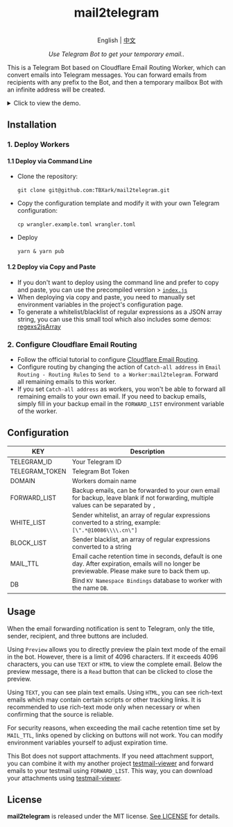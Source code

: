 
<h1 align="center">
mail2telegram
</h1>

<p align="center">
    <br> English | <a href="README_CN.md">中文</a>
</p>
<p align="center">
    <em>Use Telegram Bot to get your temporary email..</em>
</p>


This is a Telegram Bot based on Cloudflare Email Routing Worker, which can convert emails into Telegram messages. You can forward emails from recipients with any prefix to the Bot, and then a temporary mailbox Bot with an infinite address will be created.

<details>
<summary>Click to view the demo.</summary>
<img style="max-width: 600px;" alt="image" src="example.png">
</details>



## Installation

### 1. Deploy Workers

#### 1.1 Deploy via Command Line

- Clone the repository:

    `git clone git@github.com:TBXark/mail2telegram.git`
- Copy the configuration template and modify it with your own Telegram configuration: 

    `cp wrangler.example.toml wrangler.toml`
- Deploy 

    `yarn & yarn pub`

#### 1.2 Deploy via Copy and Paste

- If you don't want to deploy using the command line and prefer to copy and paste, you can use the precompiled version > [`index.js`](./build/index.js)
- When deploying via copy and paste, you need to manually set environment variables in the project's configuration page.
- To generate a whitelist/blacklist of regular expressions as a JSON array string, you can use this small tool which also includes some demos: [regexs2jsArray](https://codepen.io/tbxark/full/JjxdNEX)


### 2. Configure Cloudflare Email Routing

- Follow the official tutorial to configure [Cloudflare Email Routing](https://blog.cloudflare.com/introducing-email-routing/).
- Configure routing by changing the action of `Catch-all address` in `Email Routing - Routing Rules` to `Send to a Worker:mail2telegram`. Forward all remaining emails to this worker.
- If you set `Catch-all address` as workers, you won't be able to forward all remaining emails to your own email. If you need to backup emails, simply fill in your backup email in the `FORWARD_LIST` environment variable of the worker.



## Configuration

| KEY | Description |
| ---- | ---- |
| TELEGRAM_ID | Your Telegram ID |
| TELEGRAM_TOKEN | Telegram Bot Token |
| DOMAIN | Workers domain name |
| FORWARD_LIST | Backup emails, can be forwarded to your own email for backup, leave blank if not forwarding, multiple values can be separated by `,` |
| WHITE_LIST | Sender whitelist, an array of regular expressions converted to a string, example: `[\".*@10086\\\\.cn\"]` |
| BLOCK_LIST | Sender blacklist, an array of regular expressions converted to a string |
| MAIL_TTL | Email cache retention time in seconds, default is one day. After expiration, emails will no longer be previewable. Please make sure to back them up.|
| DB | Bind `KV Namespace Bindings` database to worker with the name `DB`.



## Usage

When the email forwarding notification is sent to Telegram, only the title, sender, recipient, and three buttons are included.

Using `Preview` allows you to directly preview the plain text mode of the email in the bot. However, there is a limit of 4096 characters. If it exceeds 4096 characters, you can use `TEXT` or `HTML` to view the complete email. Below the preview message, there is a `Read` button that can be clicked to close the preview.

Using `TEXT`, you can see plain text emails. Using `HTML`, you can see rich-text emails which may contain certain scripts or other tracking links. It is recommended to use rich-text mode only when necessary or when confirming that the source is reliable.

For security reasons, when exceeding the mail cache retention time set by `MAIL_TTL`, links opened by clicking on buttons will not work. You can modify environment variables yourself to adjust expiration time.

This Bot does not support attachments. If you need attachment support, you can combine it with my another project [testmail-viewer](https://github.com/TBXark/testmail-viewer) and forward emails to your testmail using `FORWARD_LIST`. This way, you can download your attachments using [testmail-viewer](https://github.com/TBXark/testmail-viewer).

## License

**mail2telegram** is released under the MIT license. [See LICENSE](LICENSE) for details.

